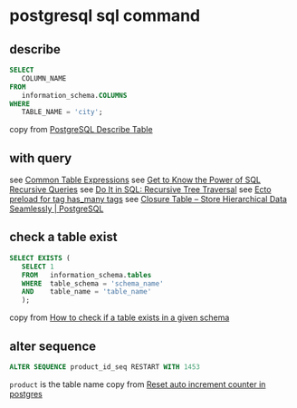 # postgresql sql command

## describe

``` sql
SELECT
   COLUMN_NAME
FROM
   information_schema.COLUMNS
WHERE
   TABLE_NAME = 'city';
```
copy from [PostgreSQL Describe Table](http://www.postgresqltutorial.com/postgresql-describe-table/)

## with query
see [Common Table Expressions](https://www.postgresql.org/docs/current/queries-with.html)
see [Get to Know the Power of SQL Recursive Queries](https://academy.vertabelo.com/blog/get-to-know-the-power-of-sql-recursive-queries/)
see [Do It in SQL: Recursive Tree Traversal](https://academy.vertabelo.com/blog/do-it-in-sql-recursive-tree-traversal/)
see [Ecto preload for tag has_many tags](https://elixirforum.com/t/ecto-preload-for-tag-has-many-tags/4323)
see [Closure Table – Store Hierarchical Data Seamlessly | PostgreSQL](https://www.technobytz.com/closure_table_store_hierarchical_data.html)

## check a table exist

``` sql
SELECT EXISTS (
   SELECT 1
   FROM   information_schema.tables
   WHERE  table_schema = 'schema_name'
   AND    table_name = 'table_name'
   );
```
copy from [How to check if a table exists in a given schema](https://stackoverflow.com/questions/20582500/how-to-check-if-a-table-exists-in-a-given-schema)

## alter sequence

``` sql
ALTER SEQUENCE product_id_seq RESTART WITH 1453
```
`product` is the table name
copy from [Reset auto increment counter in postgres](https://stackoverflow.com/questions/5342440/reset-auto-increment-counter-in-postgres)
